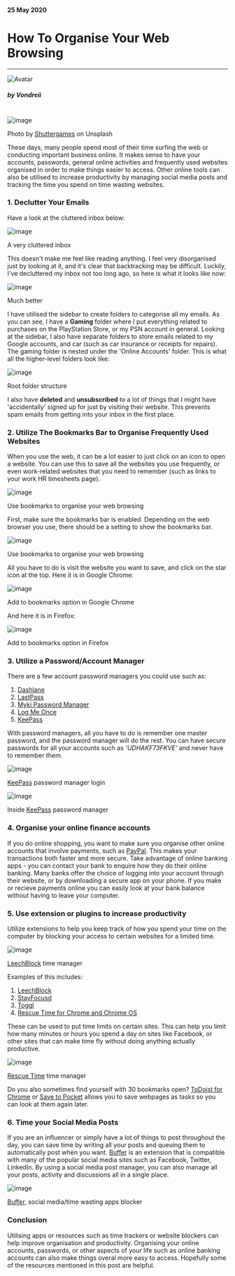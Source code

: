 <div class="writtenContent">

#### 25 May 2020
# How To Organise Your Web Browsing
___

<!-- ----------- Intro ----------- -->
<div class="avatar-block">
    <img src="../../../assets/social/profile.jpg" alt="Avatar" class="avatar avatar-align">
    <h5 class="avatar-text avatar-align"> by Vondreii</h5>
</div>
<br>
<div class="image-container">
    <img src="../../../assets/articles/post-images/howToOrganiseYourWebBrowsing/header-dark.jpg" alt="image" class="image-full"/>
  	<div class="image-description"><p>Photo by <a href="https://unsplash.com/@shuttergames">Shuttergames</a> on Unsplash</p></div>
</div>
<!-- ----------------------------- -->

These days, many people spend most of their time surfing the web or conducting important business online. It makes sense to have your accounts, passwords, general online activities and frequently used websites organised in order to make things easier to access. Other online tools can also be utilised to increase productivity by managing social media posts and tracking the time you spend on time wasting websites.

### 1. Declutter Your Emails

Have a look at the cluttered inbox below:

<!-- ----------- Image ----------- -->
<div class="image-container">
    <img src="../../../assets/articles/post-images/howToOrganiseYourWebBrowsing/email-cluttered.PNG" alt="image" class="image"/>
	<div class="image-description"><p>A very cluttered inbox</p></div>
</div>
<!-- ----------------------------- -->

This doesn't make me feel like reading anything. I feel very disorganised just by looking at it, and it's clear that backtracking may be difficult.
Luckily, I've decluttered my inbox not too long ago, so here is what it looks like now:

<!-- ----------- Image ----------- -->
<div class="image-container">
	<img src="../../../assets/articles/post-images/howToOrganiseYourWebBrowsing/email-folder2.PNG" alt="image" class="image"/>
	<div class="image-description"><p>Much better</p></div>
</div>
<!-- ----------------------------- -->

I have utilised the sidebar to create folders to categorise all my emails. As you can see, I have a <strong>Gaming</strong> folder where I put everything related to purchases on the PlayStation Store, or my PSN account in general.
Looking at the sidebar, I also have separate folders to store emails related to my Google accounts, and car (such as car insurance or receipts for repairs).
The gaming folder is nested under the 'Online Accounts' folder. This is what all the higher-level folders look like: 

<!-- ----------- Image ----------- -->
<div class="image-container">
	<img src="../../../assets/articles/post-images/howToOrganiseYourWebBrowsing/email-folder1.PNG" alt="image" class="image"/>
	<div class="image-description"><p>Root folder structure</p></div>
</div>
<!-- ----------------------------- -->

I also have **deleted** and **unsubscribed** to a lot of things that I might have 'accidentally' signed up for just by visiting their website. This prevents spam emails from getting into your inbox in the first place.    

### 2. Utilize The Bookmarks Bar to Organise Frequently Used Websites

When you use the web, it can be a lot easier to just click on an icon to open a website. You can use this to save all the websites you use frequently, or even work-related websites that you need to remember (such as links to your work HR timesheets page).

<!-- ----------- Image ----------- -->
<div class="image-container">
  <img src="../../../assets/articles/post-images/howToOrganiseYourWebBrowsing/bookmarks.jpg" alt="image" class="image"/>
  <div class="image-description"><p>Use bookmarks to organise your web browsing</p></div>
</div>
<!-- ----------------------------- -->

First, make sure the bookmarks bar is enabled. Depending on the web browser you use, there should be a setting to show the bookmarks bar.

<!-- ----------- Image ----------- -->
<div class="image-container">
  <img src="../../../assets/articles/post-images/howToOrganiseYourWebBrowsing/bookmarks-4.PNG" alt="image" class="image"/>
  <div class="image-description"><p>Use bookmarks to organise your web browsing</p></div>
</div>
<!-- ----------------------------- -->

All you have to do is visit the website you want to save, and click on the star icon at the top. Here it is in Google Chrome:

<!-- ----------- Image ----------- -->
<div class="image-container">
  <img src="../../../assets/articles/post-images/howToOrganiseYourWebBrowsing/bookmarks-2.jpg" alt="image" class="image"/>
  <div class="image-description"><p>Add to bookmarks option in Google Chrome</p></div>
</div>
<!-- ----------------------------- -->

And here it is in Firefox:

<!-- ----------- Image ----------- -->
<div class="image-container">
  <img src="../../../assets/articles/post-images/howToOrganiseYourWebBrowsing/bookmarks-3.PNG" alt="image" class="image"/>
  <div class="image-description"><p>Add to bookmarks option in Firefox</p></div>  
</div>
<!-- ----------------------------- -->
	
### 3. Utilize a Password/Account Manager

There are a few account password managers you could use such as:

1. <a href="https://www.dashlane.com">Dashlane</a>
2. <a href="https://www.lastpass.com/">LastPass</a>
3. <a href="https://www.myki.com/">Myki Password Manager</a>
4. <a href="https://www.logmeonce.com/">Log Me Once</a>
5. <a href="https://keepass.info/">KeePass</a>

With password managers, all you have to do is remember one master password, and the password manager will do the rest.
You can have secure passwords for all your accounts such as <i>'UDHAKF73FKVE'</i> and never have to remember them.

<!-- ----------- Image ----------- -->
<div class="image-container">
  <img src="../../../assets/articles/post-images/howToOrganiseYourWebBrowsing/keepass-1.PNG" alt="image" class="image"/>
  <div class="image-description"><p><a href="https://keepass.info/">KeePass</a> password manager login</p></div>
</div>
<!-- ----------------------------- -->

<!-- ----------- Image ----------- -->
<div class="image-container">
  <img src="../../../assets/articles/post-images/howToOrganiseYourWebBrowsing/keepass-2.PNG" alt="image" class="image"/>
  <div class="image-description"><p>Inside <a href="https://keepass.info/">KeePass</a> password manager</p></div>
</div>
<!-- ----------------------------- -->

### 4. Organise your online finance accounts

If you do online shopping, you want to make sure you organise other online accounts that involve payments, such as <a href="https://www.paypal.com/">PayPal</a>.
This makes your transactions both faster and more secure. Take advantage of online banking apps - you can contact your bank to enquire how they do their online banking.
Many banks offer the choice of logging into your account through their website, or by downloading a secure app on your phone.
If you make or recieve payments online you can easily look at your bank balance without having to leave your computer.

### 5. Use extension or plugins to increase productivity

Utilize extensions to help you keep track of how you spend your time on the computer by blocking your access to certain websites for a limited time. 

<!-- ----------- Image ----------- -->
<div class="image-container">
  <img src="../../../assets/articles/post-images/howToOrganiseYourWebBrowsing/leechblock.PNG" alt="image" class="image"/>
  <div class="image-description"><p><a href="https://chrome.google.com/webstore/detail/leechblock-ng/blaaajhemilngeeffpbfkdjjoefldkok">LeechBlock</a> time manager</p></div>
</div>
<!-- ----------------------------- -->

Examples of this includes:

1. <a href="https://chrome.google.com/webstore/detail/leechblock-ng/blaaajhemilngeeffpbfkdjjoefldkok">LeechBlock</a>
2. <a href="https://chrome.google.com/webstore/detail/stayfocusd/laankejkbhbdhmipfmgcngdelahlfoji?hl=en">StayFocusd</a>
3. <a href="https://chrome.google.com/webstore/detail/toggl-button-productivity/oejgccbfbmkkpaidnkphaiaecficdnfn">Toggl</a>
4. <a href="https://chrome.google.com/webstore/detail/rescuetime-for-chrome-and/bdakmnplckeopfghnlpocafcepegjeap">Rescue Time for Chrome and Chrome OS</a>

These can be used to put time limits on certain sites.
This can help you limit how many minutes or hours you spend a day on sites like Facebook, or other sites that can make time fly without doing anything actually productive.

<!-- ----------- Image ----------- -->
<div class="image-container">
  <img src="../../../assets/articles/post-images/howToOrganiseYourWebBrowsing/rescueTime.PNG" alt="image" class="image"/>
  <div class="image-description"><p><a href="https://chrome.google.com/webstore/detail/rescuetime-for-chrome-and/bdakmnplckeopfghnlpocafcepegjeap">Rescue Time</a> time manager</p></div>
</div>
<!-- ----------------------------- -->

Do you also sometimes find yourself with 30 bookmarks open? 
<a href="https://chrome.google.com/webstore/detail/todoist-for-chrome/jldhpllghnbhlbpcmnajkpdmadaolakh?hl=en">ToDoist for Chrome</a> 
or <a href="https://chrome.google.com/webstore/detail/save-to-pocket/niloccemoadcdkdjlinkgdfekeahmflj">Save to Pocket</a>
allows you to save webpages as tasks so you can look at them again later.

### 6. Time your Social Media Posts

If you are an influencer or simply have a lot of things to post throughout the day, you can save time by writing all your posts 
and queuing them to automatically post when you want. <a href="https://chrome.google.com/webstore/detail/buffer/noojglkidnpfjbincgijbaiedldjfbhh">Buffer</a>
is an extension that is compatible with many of the popular social media sites such as Facebook, Twitter, LinkedIn.
By using a social media post manager, you can also manage all your posts, activity and discussions all in a single place. 

<!-- ----------- Image ----------- -->
<div class="image-container">
  <img src="../../../assets/articles/post-images/howToOrganiseYourWebBrowsing/buffer.PNG" alt="image" class="image"/>
  <div class="image-description"><p><a href="https://chrome.google.com/webstore/detail/buffer/noojglkidnpfjbincgijbaiedldjfbhh">Buffer</a>, social media/time wasting apps blocker</p></div>
</div>
<!-- ----------------------------- -->
	
### Conclusion

Utilising apps or resources such as time trackers or website blockers can help improve organisation and productivity. 
Organising your online accounts, passwords, or other aspects of your life such as  online banking accounts can also make things overal more easy to access. Hopefully some of the resources mentioned in this post are helpful.


<br><br>

</div>